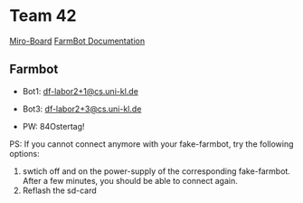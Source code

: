 # Team 42

[Miro-Board](https://miro.com/welcomeonboard/RHJXeFpKM0d6Qkk1aHZnbTg1ZGt4OHV5eHRsc0VoN1JZWjlvT3V1Tzg3b0VNUXdwekpadDYyZExHL0puRHhKUkZXVGVuNS82V212bng3SjdmQnY2ZGtIV2xhS0t3UkFSeGNEUnhsNWFzbkcrWURYb1lpczJVMzhIWmF6bnpQQ2FzVXVvMm53MW9OWFg5bkJoVXZxdFhRPT0hdjE=?share_link_id=118598855838)
[FarmBot Documentation](https://developer.farm.bot/v15/docs/farmbot-js.html)

## Farmbot
- Bot1: df-labor2+1@cs.uni-kl.de
- Bot3: df-labor2+3@cs.uni-kl.de

- PW: 84Ostertag!

PS:
If you cannot connect anymore with your fake-farmbot, try the following options:
1. swtich off and on the power-supply of the corresponding fake-farmbot. After a few minutes, you should be able to connect again.
2. Reflash the sd-card